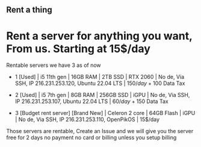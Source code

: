 ## Rent a thing
# Rent a server for anything you want, From us. Starting at 15$/day

Rentable servers we have 3 as of now

- 1 [Used] | i5 11th gen | 16GB RAM | 2TB SSD | RTX 2060 | No de, Via SSH, IP 216.231.253.120, Ubuntu 22.04 LTS | 150$/day + 100$ Data Tax

- 2 [Used] | i5 7th gen | 8GB RAM | 256GB SSD | iGPU | No de, Via SSH, IP 216.231.253.107, Ubuntu 22.04 LTS | 60$/day + 150$ Data Tax

- 3 [Budget rent server] [Brand New] | Celeron 2 core | 64GB Flash | iGPU | No de, Via SSH, IP 216.231.253.110, OpenPikOS | 15$/day

Those servers are rentable, Create an Issue and we will give you the server free for 2 days no payment no card or billing unless you setup billing
